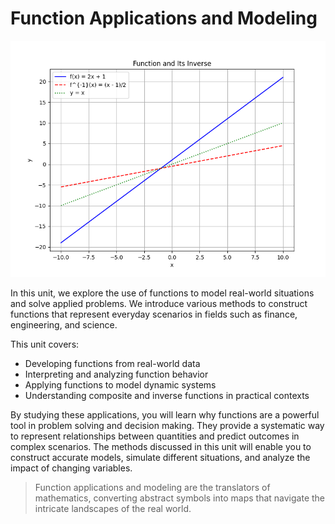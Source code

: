 # Function Applications and Modeling


![A 2D line plot showcasing a function f(x) = 2x + 1 and its inverse, f⁻¹(x), along with the identity line for reference.](images/plot_1_11-00-unit-intro-function-applications-and-modeling.md.png)



In this unit, we explore the use of functions to model real-world situations and solve applied problems. We introduce various methods to construct functions that represent everyday scenarios in fields such as finance, engineering, and science.

This unit covers:

- Developing functions from real-world data
- Interpreting and analyzing function behavior
- Applying functions to model dynamic systems
- Understanding composite and inverse functions in practical contexts

By studying these applications, you will learn why functions are a powerful tool in problem solving and decision making. They provide a systematic way to represent relationships between quantities and predict outcomes in complex scenarios. The methods discussed in this unit will enable you to construct accurate models, simulate different situations, and analyze the impact of changing variables.

> Function applications and modeling are the translators of mathematics, converting abstract symbols into maps that navigate the intricate landscapes of the real world.